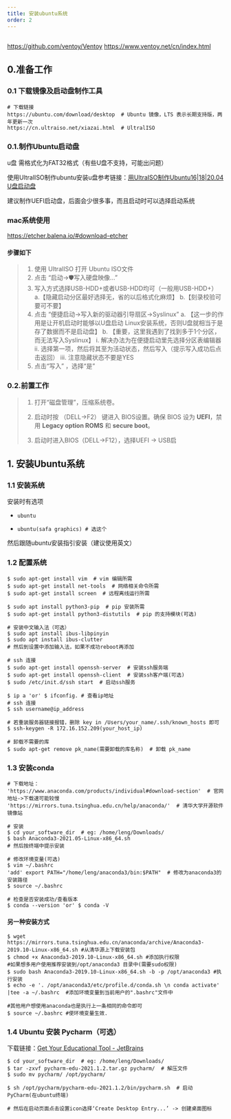 ```yaml
---
title: 安装ubuntu系统
order: 2
---
```


##
<https://github.com/ventoy/Ventoy>
<https://www.ventoy.net/cn/index.html>

## 0.准备工作

### 0.1 下载镜像及启动盘制作工具

```shell
# 下载链接 
https://ubuntu.com/download/desktop  # Ubuntu 镜像，LTS 表示长期支持版，两年更新一次
https://cn.ultraiso.net/xiazai.html  # UltralISO
```

### 0.1.制作Ubuntu启动盘

u盘 需格式化为FAT32格式（有些U盘不支持，可能出问题）

使用UltralISO制作ubuntu安装u盘参考链接：[用UltraISO制作Ubuntu16|18|20.04 U盘启动盘](https://www.cnblogs.com/silentdoer/p/13044305.html)

建议制作UEFI启动盘，后面会少很多事，而且启动时可以选择启动系统

### mac系统使用

<https://etcher.balena.io/#download-etcher>

#### 步骤如下

> 1. 使用 UltralISO 打开 Ubuntu ISO文件
> 2. 点击 “启动→🛡️写入硬盘映像...”
> 3. 写入方式选择USB-HDD+或者USB-HDD均可（一般用USB-HDD+）
>    a.【隐藏启动分区最好选择无，省的以后格式化麻烦】
>    b.【刻录校验可要可不要】
> 4. 点击 “便捷启动→写入新的驱动器引导扇区→Syslinux”
>     a. 【这一步的作用是让开机启动时能够以U盘启动 Linux安装系统，否则U盘就相当于是存了数据而不是启动盘】
>     b. 【重要，这里我遇到了找到多于1个分区，而无法写入Syslinux】
>      i. 解决办法为在便捷启动里先选择分区表编辑器
>      ii. 选择第一项，然后将其至为活动状态，然后写入（提示写入成功后点击返回）
>      iii. 注意隐藏状态不要是YES
> 5. 点击“写入” ，选择“是”

### 0.2.前置工作

> 1. 打开“磁盘管理”，压缩系统卷。
>
> 2. 启动时按 （DELL->F2） 键进入 BIOS设置。确保 BIOS 设为 **UEFI**，禁用 **Legacy option ROMS** 和 **secure boot**。
>
> 3. 启动时进入BIOS（DELL->F12），选择UEFI -> USB启

## 1. 安装Ubuntu系统

### 1.1 安装系统

安装时有选项

* ```shell
  ubuntu
  ```

* ```shell
  ubuntu(safa graphics) # 选这个
  ```

然后跟随ubuntu安装指引安装（建议使用英文）

### 1.2 配置系统

```shell
$ sudo apt-get install vim  # vim 编辑所需
$ sudo apt-get install net-tools  # 网络相关命令所需 
$ sudo apt-get install screen  # 远程离线运行所需

$ sudo apt install python3-pip  # pip 安装所需
$ sudo apt-get install python3-distutils  # pip 的支持模块(可选)

# 安装中文输入法（可选）
$ sudo apt install ibus-libpinyin 
$ sudo apt install ibus-clutter
# 然后到设置中添加输入法，如果不成功reboot再添加

# ssh 连接
$ sudo apt-get install openssh-server  # 安装ssh服务端
$ sudo apt-get install openssh-client  # 安装ssh客户端(可选)
$ sudo /etc/init.d/ssh start  # 启动ssh服务

$ ip a 'or' $ ifconfig. # 查看ip地址
# ssh 连接
$ ssh username@ip_address

# 若重装服务器链接报错，删除 key in /Users/your_name/.ssh/known_hosts 即可
$ ssh-keygen -R 172.16.152.209(your_host_ip)

# 卸载不需要的库
$ sudo apt-get remove pk_name(需要卸载的库名称)  # 卸载 pk_name
```

### 1.3 安装conda

```shell
# 下载地址：
'https://www.anaconda.com/products/individual#download-section'  # 官网地址->下载速可能较慢
'https://mirrors.tuna.tsinghua.edu.cn/help/anaconda/'  # 清华大学开源软件镜像站

# 安装
$ cd your_software_dir  # eg: /home/leng/Downloads/
$ bash Anaconda3-2021.05-Linux-x86_64.sh
# 然后按终端中提示安装

# 修改环境变量(可选)
$ vim ~/.bashrc
'add' export PATH="/home/leng/anaconda3/bin:$PATH"  # 修改为anaconda3的安装路径
$ source ~/.bashrc

# 检查是否安装成功/查看版本
$ conda --version 'or' $ conda -V
```

#### 另一种安装方式

```shell
$ wget https://mirrors.tuna.tsinghua.edu.cn/anaconda/archive/Anaconda3-2019.10-Linux-x86_64.sh #从清华源上下载安装包
$ chmod +x Anaconda3-2019.10-Linux-x86_64.sh #添加执行权限
#如果想多用户使用推荐安装到/opt/anaconda3 目录中(需要sudo权限)
$ sudo bash Anaconda3-2019.10-Linux-x86_64.sh -b -p /opt/anaconda3 #执行安装
$ echo -e '. /opt/anaconda3/etc/profile.d/conda.sh \n conda activate' |tee -a ~/.bashrc  #添加环境变量到当前用户的".bashrc"文件中

#其他用户想使用anaconda也是执行上一条相同的命令即可
$ source ~/.bashrc #使环境变量生效.
```

### 1.4 Ubuntu 安装 Pycharm（可选）

下载链接：[Get Your Educational Tool - JetBrains](https://www.jetbrains.com/edu-products/download/#section=pycharm-edu)

```shell
$ cd your_software_dir  # eg: /home/leng/Downloads/
$ tar -zxvf pycharm-edu-2021.1.2.tar.gz pycharm/  # 解压文件
$ sudo mv pycharm/ /opt/pycharm/

$ sh /opt/pycharm/pycharm-edu-2021.1.2/bin/pycharm.sh  # 启动 PyCharm(在ubuntu终端)

# 然后在启动页面点击设置icon选择‘Create Desktop Entry...’ -> 创建桌面图标
```
